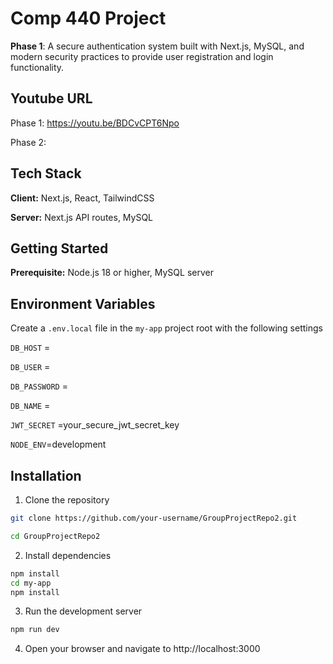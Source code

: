 # Comp 440 Project

**Phase 1**: A secure authentication system built with Next.js, MySQL, and modern security practices to provide user registration and login functionality.

## Youtube URL

Phase 1: https://youtu.be/BDCvCPT6Npo

Phase 2:

## Tech Stack

**Client:** Next.js, React, TailwindCSS

**Server:** Next.js API routes, MySQL

## Getting Started

**Prerequisite:** Node.js 18 or higher, MySQL server

## Environment Variables

Create a `.env.local` file in the `my-app` project root with the following settings

`DB_HOST` =

`DB_USER` =

`DB_PASSWORD` =

`DB_NAME` =

`JWT_SECRET` =your_secure_jwt_secret_key

`NODE_ENV`=development

## Installation

1. Clone the repository

```bash
git clone https://github.com/your-username/GroupProjectRepo2.git

cd GroupProjectRepo2
```

2. Install dependencies

```bash
npm install
cd my-app
npm install
```

3. Run the development server

```bash
npm run dev
```

4. Open your browser and navigate to http://localhost:3000
